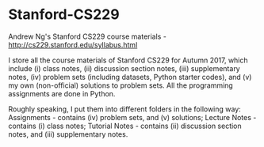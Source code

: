 # Stanford-CS229
Andrew Ng's Stanford CS229 course materials - http://cs229.stanford.edu/syllabus.html

I store all the course materials of Stanford CS229 for Autumn 2017, which include (i) class notes, (ii) discussion section notes, (iii) supplementary notes, (iv) problem sets (including datasets, Python starter codes), and (v) my own (non-official) solutions to problem sets. All the programming assignments are done in Python.

Roughly speaking, I put them into different folders in the following way:
Assignments - contains (iv) problem sets, and (v) solutions;
Lecture Notes - contains (i) class notes;
Tutorial Notes - contains (ii) discussion section notes, and (iii) supplementary notes.
